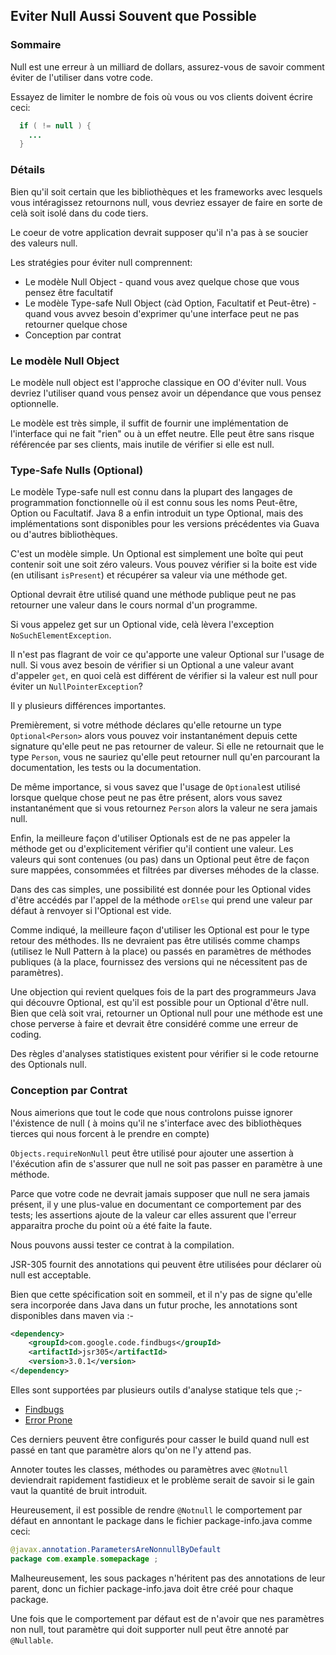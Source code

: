 ## Eviter Null Aussi Souvent que Possible

### Sommaire

Null est une erreur à un milliard de dollars, assurez-vous de savoir comment éviter de l'utiliser dans votre code.

Essayez de limiter le nombre de fois où vous ou vos clients doivent écrire ceci:


```java
  if ( != null ) {
    ...
  }
```
### Détails

Bien qu'il soit certain que les bibliothèques et les frameworks avec lesquels vous intéragissez retournons null, vous devriez essayer de faire en sorte de celà soit isolé dans du code tiers.

Le coeur de votre application devrait supposer qu'il n'a pas à se soucier des valeurs null.


Les stratégies pour éviter null comprennent:

* Le modèle Null Object - quand vous avez quelque chose que vous pensez être facultatif
* Le modèle Type-safe Null Object  (càd Option, Facultatif et Peut-être) - quand vous avvez besoin d'exprimer qu'une interface peut ne pas retourner quelque chose
* Conception par contrat


### Le modèle Null Object

Le modèle null object est l'approche classique en OO d'éviter null. Vous devriez l'utiliser quand vous pensez avoir un dépendance que vous pensez optionnelle.

Le modèle est très simple, il suffit de fournir une implémentation de l'interface qui ne fait "rien" ou à un effet neutre. Elle peut être sans risque référencée par ses clients, mais inutile de vérifier si elle est null.


### Type-Safe Nulls (Optional)

Le modèle Type-safe null est connu dans la plupart des langages de programmation fonctionnelle où il est connu sous les noms Peut-être, Option ou Facultatif. Java 8 a enfin introduit un type Optional, mais des implémentations sont disponibles pour les versions précédentes via Guava ou d'autres bibliothèques.

C'est un modèle simple. Un Optional est simplement une boîte qui peut contenir soit une soit zéro valeurs. Vous pouvez vérifier si la boite est vide (en utilisant `isPresent`) et récupérer sa valeur via une méthode get.

Optional devrait être utilisé quand une méthode publique peut ne pas retourner une valeur dans le cours normal d'un programme.

Si vous appelez get sur un Optional vide, celà lèvera l'exception `NoSuchElementException`.

Il n'est pas flagrant de voir ce qu'apporte une valeur Optional sur l'usage de null. Si vous avez besoin de vérifier si un Optional a une valeur avant d'appeler `get`, en quoi celà est différent de vérifier si la valeur est null pour éviter un `NullPointerException`?

Il y plusieurs différences importantes.

Premièrement, si votre méthode déclares qu'elle retourne un type `Optional<Person>` alors vous pouvez voir instantanément depuis cette signature qu'elle peut ne pas retourner de valeur. Si elle ne retournait que le type `Person`, vous ne sauriez qu'elle peut retourner null qu'en parcourant la documentation, les tests ou la documentation.

De même importance, si vous savez que l'usage de `Optional`est utilisé lorsque quelque chose peut ne pas être présent, alors vous savez instantanément que si vous retournez `Person` alors la valeur ne sera jamais null.

Enfin, la meilleure façon d'utiliser Optionals est de ne pas appeler la méthode get ou d'explicitement vérifier qu'il contient une valeur. Les valeurs qui sont contenues (ou pas) dans un Optional peut être de façon sure mappées, consommées et filtrées par diverses méhodes de la classe.

Dans des cas simples, une possibilité est donnée pour les Optional vides d'être accédés par l'appel de la méthode `orElse` qui prend une valeur par défaut à renvoyer si l'Optional est vide.

Comme indiqué, la meilleure façon d'utiliser les Optional est pour le type retour des méthodes. Ils ne devraient pas être utilisés comme champs (utilisez le Null Pattern à la place) ou passés en paramètres de méthodes publiques (à la place, fournissez des versions qui ne nécessitent pas de paramètres).

Une objection qui revient quelques fois de la part des programmeurs Java qui découvre Optional, est qu'il est possible pour un Optional d'être null. Bien que celà soit vrai, retourner un Optional null pour une méthode est une chose perverse à faire et devrait être considéré comme une erreur de coding.

Des règles d'analyses statistiques existent pour vérifier si le code retourne des Optionals null.

### Conception par Contrat

Nous aimerions que tout le code que nous controlons puisse ignorer l'éxistence de null ( à moins qu'il ne s'interface avec des bibliothèques tierces qui nous forcent à le prendre en compte)

`Objects.requireNonNull` peut être utilisé pour ajouter une assertion à l'éxécution afin de s'assurer que null ne soit pas passer en paramètre à une méthode.

Parce que votre code ne devrait jamais supposer que null ne sera jamais présent, il y une plus-value en documentant ce comportement par des tests; les assertions ajoute de la valeur car elles assurent que l'erreur apparaitra proche du point où a été faite la faute.

Nous pouvons aussi tester ce contrat à la compilation.

JSR-305 fournit des annotations qui peuvent être utilisées pour déclarer où null est acceptable.

Bien que cette spécification soit en sommeil, et il n'y pas de signe qu'elle sera incorporée dans Java dans un futur proche, les annotations sont disponibles dans maven via :-

```xml
<dependency>
    <groupId>com.google.code.findbugs</groupId>
    <artifactId>jsr305</artifactId>
    <version>3.0.1</version>
</dependency>
```

Elles sont supportées par plusieurs outils d'analyse statique tels que ;-

* [Findbugs](http://findbugs.sourceforge.net/)
* [Error Prone](http://errorprone.info/)

Ces derniers peuvent être configurés pour casser le build quand null est passé en tant que paramètre alors qu'on ne l'y attend pas.

Annoter toutes les classes, méthodes ou paramètres avec `@Notnull` deviendrait rapidement fastidieux et le problème serait de savoir si le gain vaut la quantité de bruit introduit.

Heureusement, il est possible de rendre `@Notnull` le comportement par défaut en annontant le package dans le fichier package-info.java comme ceci:

```java
@javax.annotation.ParametersAreNonnullByDefault
package com.example.somepackage ;
```

Malheureusement, les sous packages n'héritent pas des annotations de leur parent, donc un fichier package-info.java doit être créé pour chaque package.

Une fois que le comportement par défaut est de n'avoir que nes paramètres non null, tout paramètre qui doit supporter null peut être annoté par `@Nullable`.

